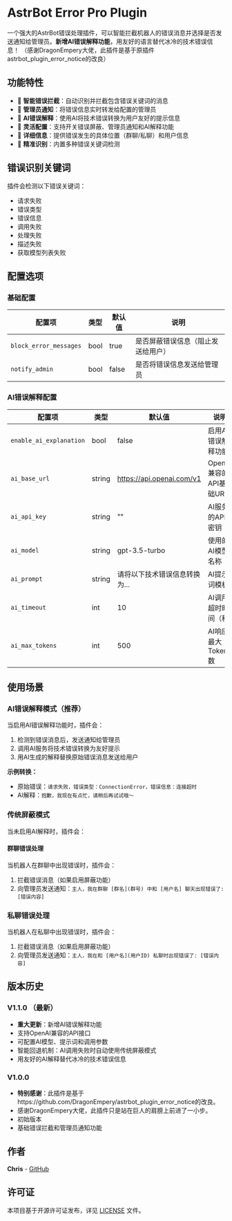 # AstrBot Error Pro Plugin

一个强大的AstrBot错误处理插件，可以智能拦截机器人的错误消息并选择是否发送通知给管理员。**新增AI错误解释功能**，用友好的语言替代冰冷的技术错误信息！
（感谢DragonEmpery大佬，此插件是基于原插件astrbot_plugin_error_notice的改良）

## 功能特性

- 🚫 **智能错误拦截**：自动识别并拦截包含错误关键词的消息
- 📨 **管理员通知**：将错误信息实时转发给配置的管理员
- 🤖 **AI错误解释**：使用AI将技术错误转换为用户友好的提示信息
- 🔧 **灵活配置**：支持开关错误屏蔽、管理员通知和AI解释功能
- 📍 **详细信息**：提供错误发生的具体位置（群聊/私聊）和用户信息
- 🎯 **精准识别**：内置多种错误关键词检测

## 错误识别关键词

插件会检测以下错误关键词：
- 请求失败
- 错误类型
- 错误信息
- 调用失败
- 处理失败
- 描述失败
- 获取模型列表失败

## 配置选项

### 基础配置

| 配置项 | 类型 | 默认值 | 说明 |
|--------|------|--------|------|
| `block_error_messages` | bool | true | 是否屏蔽错误信息（阻止发送给用户） |
| `notify_admin` | bool | false | 是否将错误信息发送给管理员 |

### AI错误解释配置

| 配置项 | 类型 | 默认值 | 说明 |
|--------|------|--------|------|
| `enable_ai_explanation` | bool | false | 启用AI错误解释功能 |
| `ai_base_url` | string | https://api.openai.com/v1 | OpenAI兼容的API基础URL |
| `ai_api_key` | string | "" | AI服务的API密钥 |
| `ai_model` | string | gpt-3.5-turbo | 使用的AI模型名称 |
| `ai_prompt` | string | 请将以下技术错误信息转换为... | AI提示词模板 |
| `ai_timeout` | int | 10 | AI调用超时时间（秒） |
| `ai_max_tokens` | int | 500 | AI响应最大Token数 |

## 使用场景

### AI错误解释模式（推荐）
当启用AI错误解释功能时，插件会：
1. 检测到错误消息后，发送通知给管理员
2. 调用AI服务将技术错误转换为友好提示
3. 用AI生成的解释替换原始错误消息发送给用户

**示例转换：**
- 原始错误：`请求失败，错误类型：ConnectionError，错误信息：连接超时`
- AI解释：`抱歉，我现在有点忙，请稍后再试试哦～`

### 传统屏蔽模式
当未启用AI解释时，插件会：

#### 群聊错误处理
当机器人在群聊中出现错误时，插件会：
1. 拦截错误消息（如果启用屏蔽功能）
2. 向管理员发送通知：`主人，我在群聊 [群名](群号) 中和 [用户名] 聊天出现错误了: [错误内容]`

### 私聊错误处理
当机器人在私聊中出现错误时，插件会：
1. 拦截错误消息（如果启用屏蔽功能）
2. 向管理员发送通知：`主人，我在和 [用户名](用户ID) 私聊时出现错误了: [错误内容]`

## 版本历史

### V1.1.0 （最新）
- **重大更新**：新增AI错误解释功能
- 支持OpenAI兼容的API接口
- 可配置AI模型、提示词和调用参数
- 智能回退机制：AI调用失败时自动使用传统屏蔽模式
- 用友好的AI解释替代冰冷的技术错误信息

### V1.0.0
- **特别感谢**：此插件是基于https://github.com/DragonEmpery/astrbot_plugin_error_notice的改良。
- 感谢DragonEmpery大佬，此插件只是站在巨人的肩膀上前进了一小步。
- 初始版本
- 基础错误拦截和管理员通知功能

## 作者

**Chris** - [GitHub](https://github.com/Chris95743/astrbot_plugin_error_pro)

## 许可证

本项目基于开源许可证发布，详见 [LICENSE](LICENSE) 文件。
